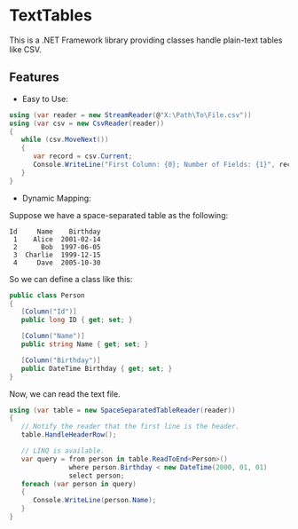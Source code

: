 TextTables
==========

This is a .NET Framework library providing classes handle plain-text tables like CSV.

Features
--------

* Easy to Use:

```csharp
using (var reader = new StreamReader(@"X:\Path\To\File.csv"))
using (var csv = new CsvReader(reader))
{
   while (csv.MoveNext())
   {
      var record = csv.Current;
      Console.WriteLine("First Column: {0}; Number of Fields: {1}", record[0], record.FieldCount);
   }
}
```

* Dynamic Mapping:

Suppose we have a space-separated table as the following:
```plain
Id     Name    Birthday
 1    Alice  2001-02-14
 2      Bob  1997-06-05   
 3  Charlie  1999-12-15
 4     Dave  2005-10-30
```

So we can define a class like this:
```csharp
public class Person
{
   [Column("Id")]
   public long ID { get; set; }

   [Column("Name")]
   public string Name { get; set; }

   [Column("Birthday")]
   public DateTime Birthday { get; set; }
}
```

Now, we can read the text file.
```csharp
using (var table = new SpaceSeparatedTableReader(reader))
{
   // Notify the reader that the first line is the header.
   table.HandleHeaderRow();

   // LINQ is available.
   var query = from person in table.ReadToEnd<Person>()
               where person.Birthday < new DateTime(2000, 01, 01)
               select person;
   foreach (var person in query)
   {
      Console.WriteLine(person.Name);
   }
}
```

